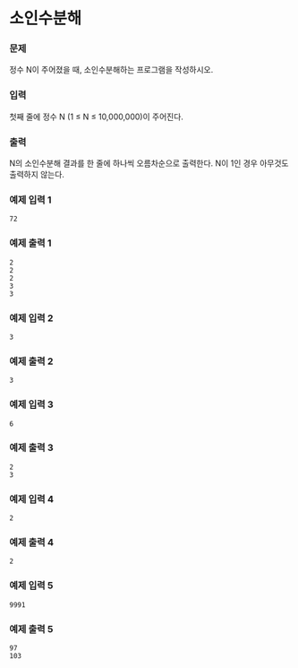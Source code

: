# 소인수분해
### 문제 

정수 N이 주어졌을 때, 소인수분해하는 프로그램을 작성하시오.

### 입력

첫째 줄에 정수 N (1 ≤ N ≤ 10,000,000)이 주어진다.

### 출력

N의 소인수분해 결과를 한 줄에 하나씩 오름차순으로 출력한다. N이 1인 경우 아무것도 출력하지 않는다.

### 예제 입력 1

~~~
72
~~~

### 예제 출력 1

~~~
2
2
2
3
3
~~~

### 예제 입력 2

~~~
3
~~~

### 예제 출력 2

~~~
3
~~~

### 예제 입력 3

~~~
6
~~~

### 예제 출력 3

~~~
2
3
~~~


### 예제 입력 4

~~~
2
~~~

### 예제 출력 4

~~~
2
~~~

### 예제 입력 5

~~~
9991
~~~

### 예제 출력 5

~~~
97
103
~~~